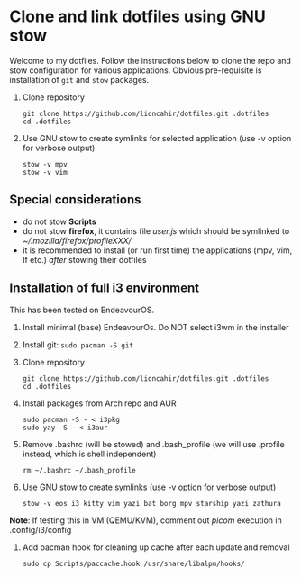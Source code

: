 # Clone and link dotfiles using GNU stow

Welcome to my dotfiles. Follow the instructions below to clone the repo and stow configuration for various applications. Obvious pre-requisite is installation of `git` and `stow` packages. 

1. Clone repository
   
   ```shell
   git clone https://github.com/lioncahir/dotfiles.git .dotfiles
   cd .dotfiles
   ```

1. Use GNU stow to create symlinks for selected application (use -v option for verbose output)

   ```shell
   stow -v mpv
   stow -v vim
   ```

## Special considerations

- do not stow **Scripts**
- do not stow **firefox**, it contains file *user.js* which should be symlinked to *~/.mozilla/firefox/profileXXX/*
- it is recommended to install (or run first time) the applications (mpv, vim, lf etc.) *after*
  stowing their dotfiles

## Installation of full i3 environment

This has been tested on EndeavourOS.

1. Install minimal (base) EndeavourOs. Do NOT select i3wm in the installer

1. Install git: `sudo pacman -S git`

1. Clone repository
   
   ```shell
   git clone https://github.com/lioncahir/dotfiles.git .dotfiles
   cd .dotfiles
   ```

1. Install packages from Arch repo and AUR

   ```shell
   sudo pacman -S - < i3pkg
   sudo yay -S - < i3aur
   ``` 

1. Remove .bashrc (will be stowed) and .bash_profile (we will use .profile instead, which is shell independent)

   ```shell
   rm ~/.bashrc ~/.bash_profile
   ```

1. Use GNU stow to create symlinks (use -v option for verbose output)

   ```shell
   stow -v eos i3 kitty vim yazi bat borg mpv starship yazi zathura
   ```

**Note**: If testing this in VM (QEMU/KVM), comment out *picom* execution in .config/i3/config

1. Add pacman hook for cleaning up cache after each update and removal

   ```shell
   sudo cp Scripts/paccache.hook /usr/share/libalpm/hooks/
   ```
